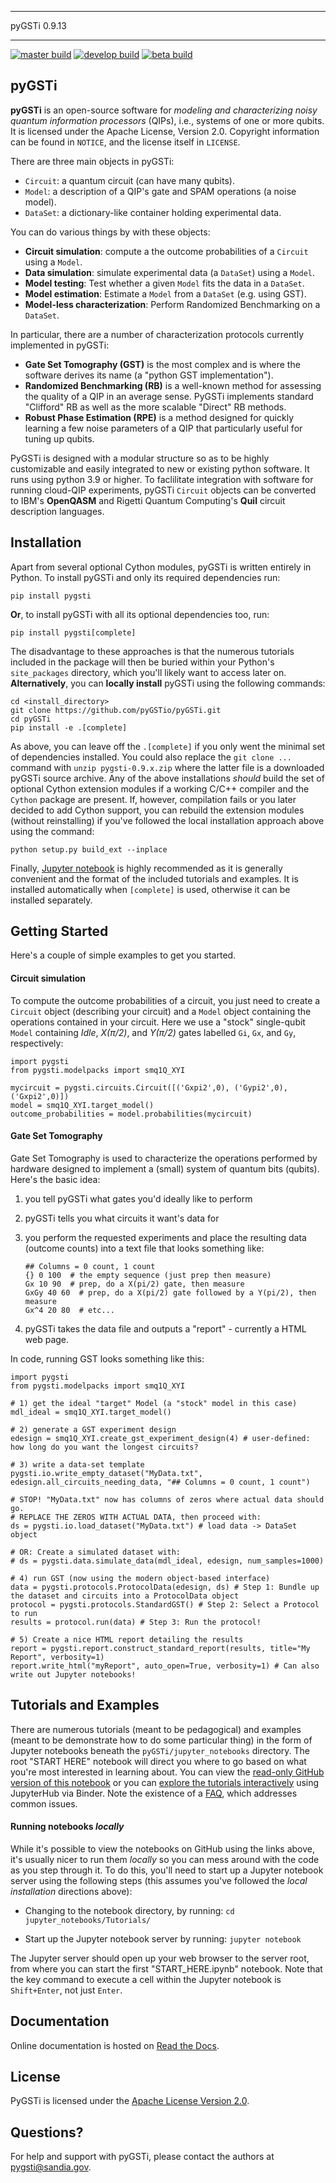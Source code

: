 ********************************************************************************
  pyGSTi 0.9.13
********************************************************************************

[![master build](https://img.shields.io/github/actions/workflow/status/sandialabs/pyGSTi/beta-master.yml?branch=master&label=master)](https://github.com/sandialabs/pyGSTi/actions/workflows/beta-master.yml)
[![develop build](https://img.shields.io/github/actions/workflow/status/sandialabs/pyGSTi/develop.yml?branch=develop&label=develop)](https://github.com/sandialabs/pyGSTi/actions/workflows/develop.yml)
[![beta build](https://img.shields.io/github/actions/workflow/status/sandialabs/pyGSTi/beta-master.yml?branch=beta&label=beta)](https://github.com/sandialabs/pyGSTi/actions/workflows/beta-master.yml)

pyGSTi
------
**pyGSTi** is an open-source software for *modeling and characterizing noisy quantum information processors*
(QIPs), i.e., systems of one or more qubits.  It is licensed under the Apache License, Version 2.0.
Copyright information can be found in ``NOTICE``, and the license itself in ``LICENSE``.

There are three main objects in pyGSTi:
- `Circuit`: a quantum circuit (can have many qubits).
- `Model`: a description of a QIP's gate and SPAM operations (a noise model).
- `DataSet`: a dictionary-like container holding experimental data.

You can do various things by with these objects:

- **Circuit simulation**: compute a the outcome probabilities of a `Circuit` using a `Model`.
- **Data simulation**: simulate experimental data (a `DataSet`) using a `Model`.
- **Model testing**: Test whether a given `Model` fits the data in a `DataSet`.
- **Model estimation**: Estimate a `Model` from a `DataSet` (e.g. using GST).
- **Model-less characterization**: Perform Randomized Benchmarking on a `DataSet`.

In particular, there are a number of characterization protocols currently implemented in pyGSTi:
- **Gate Set Tomography (GST)** is the most complex and is where the software derives its name
 (a "python GST implementation").
- **Randomized Benchmarking (RB)** is a well-known method for assessing the
 quality of a QIP in an average sense.  PyGSTi implements standard "Clifford" RB
 as well as the more scalable "Direct" RB methods.
- **Robust Phase Estimation (RPE)** is a method designed for quickly learning
 a few noise parameters of a QIP that particularly useful for tuning up qubits.

PyGSTi is designed with a modular structure so as to be highly customizable
and easily integrated to new or existing python software.  It runs using
python 3.9 or higher.  To faclilitate integration with software for running
cloud-QIP experiments, pyGSTi `Circuit` objects can be converted to IBM's
**OpenQASM** and Rigetti Quantum Computing's **Quil** circuit description languages.

Installation
------------
Apart from several optional Cython modules, pyGSTi is written entirely in Python.
To install pyGSTi and only its required dependencies run:

``pip install pygsti``

**Or**, to install pyGSTi with all its optional dependencies too, run:

``pip install pygsti[complete]``

The disadvantage to these approaches is that the numerous tutorials
included in the package will then be buried within your Python's
`site_packages` directory, which you'll likely want to access later on.
**Alternatively**, you can **locally install** pyGSTi using the following commands:

~~~
cd <install_directory>
git clone https://github.com/pyGSTio/pyGSTi.git
cd pyGSTi
pip install -e .[complete]
~~~

As above, you can leave off the `.[complete]` if you only went the minimal
set of dependencies installed.  You could also replace the `git clone ...`
command with `unzip pygsti-0.9.x.zip` where the latter file is a downloaded
pyGSTi source archive.  Any of the above installations *should* build
the set of optional Cython extension modules if a working C/C++ compiler
and the `Cython` package are present.  If, however, compilation fails or
you later decided to add Cython support, you can rebuild the extension
modules (without reinstalling) if you've followed the local installation
approach above using the command:

`python setup.py build_ext --inplace`

Finally, [Jupyter notebook](http://jupyter.org/) is highly recommended as
it is generally convenient and the format of the included tutorials and
examples.  It is installed automatically when `[complete]` is used, otherwise
it can be installed separately.

Getting Started
---------------
Here's a couple of simple examples to get you started.

#### Circuit simulation
To compute the outcome probabilities of a circuit, you just need to create
a `Circuit` object (describing your circuit) and a `Model` object containing
the operations contained in your circuit.  Here we use a "stock" single-qubit `Model`
containing *Idle*, *X(&pi;/2)*, and *Y(&pi;/2)* gates labelled `Gi`, `Gx`,
and `Gy`, respectively:
~~~
import pygsti
from pygsti.modelpacks import smq1Q_XYI

mycircuit = pygsti.circuits.Circuit([('Gxpi2',0), ('Gypi2',0), ('Gxpi2',0)])
model = smq1Q_XYI.target_model()
outcome_probabilities = model.probabilities(mycircuit)
~~~


#### Gate Set Tomography
Gate Set Tomography is used to characterize the operations performed by
hardware designed to implement a (small) system of quantum bits (qubits).
Here's the basic idea:

  1. you tell pyGSTi what gates you'd ideally like to perform
  2. pyGSTi tells you what circuits it want's data for
  3. you perform the requested experiments and place the resulting
     data (outcome counts) into a text file that looks something like:

     ```
     ## Columns = 0 count, 1 count
     {} 0 100  # the empty sequence (just prep then measure)
     Gx 10 90  # prep, do a X(pi/2) gate, then measure
     GxGy 40 60  # prep, do a X(pi/2) gate followed by a Y(pi/2), then measure
     Gx^4 20 80  # etc...
     ```

  4. pyGSTi takes the data file and outputs a "report" - currently a
     HTML web page.

In code, running GST looks something like this:
~~~
import pygsti
from pygsti.modelpacks import smq1Q_XYI

# 1) get the ideal "target" Model (a "stock" model in this case)
mdl_ideal = smq1Q_XYI.target_model()

# 2) generate a GST experiment design
edesign = smq1Q_XYI.create_gst_experiment_design(4) # user-defined: how long do you want the longest circuits?

# 3) write a data-set template
pygsti.io.write_empty_dataset("MyData.txt", edesign.all_circuits_needing_data, "## Columns = 0 count, 1 count")

# STOP! "MyData.txt" now has columns of zeros where actual data should go.
# REPLACE THE ZEROS WITH ACTUAL DATA, then proceed with:
ds = pygsti.io.load_dataset("MyData.txt") # load data -> DataSet object

# OR: Create a simulated dataset with:
# ds = pygsti.data.simulate_data(mdl_ideal, edesign, num_samples=1000)

# 4) run GST (now using the modern object-based interface)
data = pygsti.protocols.ProtocolData(edesign, ds) # Step 1: Bundle up the dataset and circuits into a ProtocolData object
protocol = pygsti.protocols.StandardGST() # Step 2: Select a Protocol to run
results = protocol.run(data) # Step 3: Run the protocol!

# 5) Create a nice HTML report detailing the results
report = pygsti.report.construct_standard_report(results, title="My Report", verbosity=1)
report.write_html("myReport", auto_open=True, verbosity=1) # Can also write out Jupyter notebooks!
~~~

Tutorials and Examples
----------------------
There are numerous tutorials (meant to be pedagogical) and examples (meant to be demonstrate
how to do some particular thing) in the form of Jupyter notebooks beneath the `pyGSTi/jupyter_notebooks`
directory.  The root "START HERE" notebook will direct you where to go based on what you're most
interested in learning about.  You can view the
[read-only GitHub version of this notebook](https://github.com/pyGSTio/pyGSTi/blob/master/jupyter_notebooks/START_HERE.ipynb)
or you can [explore the tutorials interactively](https://mybinder.org/v2/gh/pyGSTio/pyGSTi/master)
using JupyterHub via Binder.  Note the existence of a
[FAQ](https://github.com/pyGSTio/pyGSTi/blob/master/jupyter_notebooks/FAQ.ipynb), which
addresses common issues.


#### Running notebooks *locally*
While it's possible to view the notebooks on GitHub using the links above, it's
usually nicer to run them *locally* so you can mess around with the code as
you step through it.  To do this, you'll need to start up a Jupyter notebook
server using the following steps (this assumes you've followed the *local
installation* directions above):

* Changing to the notebook directory, by running:
    ``cd jupyter_notebooks/Tutorials/``

* Start up the Jupyter notebook server by running:
  ``jupyter notebook``

The Jupyter server should open up your web browser to the server root, from
where you can start the first "START_HERE.ipynb" notebook.  Note that the key
command to execute a cell within the Jupyter notebook is ``Shift+Enter``, not
just ``Enter``.


Documentation
-------------
Online documentation is hosted on [Read the Docs](http://pygsti.readthedocs.io).

License
-------
PyGSTi is licensed under the [Apache License Version 2.0](https://github.com/pyGSTio/pyGSTi/blob/master/LICENSE).


Questions?
----------
For help and support with pyGSTi, please contact the authors at
pygsti@sandia.gov.
